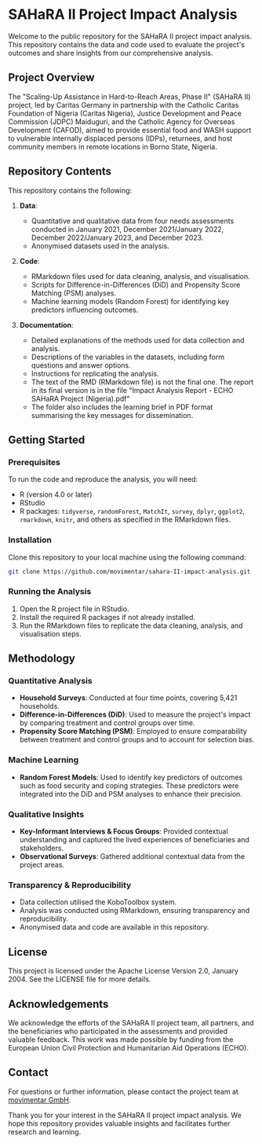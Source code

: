 # SAHaRA II Project Impact Analysis

Welcome to the public repository for the SAHaRA II project impact analysis. This repository contains the data and code used to evaluate the project's outcomes and share insights from our comprehensive analysis.

## Project Overview

The "Scaling-Up Assistance in Hard-to-Reach Areas, Phase II" (SAHaRA II) project, led by Caritas Germany in partnership with the Catholic Caritas Foundation of Nigeria (Caritas Nigeria), Justice Development and Peace Commission (JDPC) Maiduguri, and the Catholic Agency for Overseas Development (CAFOD), aimed to provide essential food and WASH support to vulnerable internally displaced persons (IDPs), returnees, and host community members in remote locations in Borno State, Nigeria.

## Repository Contents

This repository contains the following:

1. **Data**: 
   - Quantitative and qualitative data from four needs assessments conducted in January 2021, December 2021/January 2022, December 2022/January 2023, and December 2023.
   - Anonymised datasets used in the analysis.

2. **Code**:
   - RMarkdown files used for data cleaning, analysis, and visualisation.
   - Scripts for Difference-in-Differences (DiD) and Propensity Score Matching (PSM) analyses.
   - Machine learning models (Random Forest) for identifying key predictors influencing outcomes.

3. **Documentation**:
   - Detailed explanations of the methods used for data collection and analysis.
   - Descriptions of the variables in the datasets, including form questions and answer options.
   - Instructions for replicating the analysis.
   - The text of the RMD (RMarkdown file) is not the final one. The report in its final version is in the file "Impact Analysis Report - ECHO SAHaRA Project (Nigeria).pdf"
   - The folder also includes the learning brief in PDF format summarising the key messages for dissemination.

## Getting Started

### Prerequisites

To run the code and reproduce the analysis, you will need:

- R (version 4.0 or later)
- RStudio
- R packages: `tidyverse`, `randomForest`, `MatchIt`, `survey`, `dplyr`, `ggplot2`, `rmarkdown`, `knitr`, and others as specified in the RMarkdown files.

### Installation

Clone this repository to your local machine using the following command:

```bash
git clone https://github.com/movimentar/sahara-II-impact-analysis.git
```

### Running the Analysis

1. Open the R project file in RStudio.
2. Install the required R packages if not already installed.
3. Run the RMarkdown files to replicate the data cleaning, analysis, and visualisation steps.

## Methodology

### Quantitative Analysis

- **Household Surveys**: Conducted at four time points, covering 5,421 households.
- **Difference-in-Differences (DiD)**: Used to measure the project's impact by comparing treatment and control groups over time.
- **Propensity Score Matching (PSM)**: Employed to ensure comparability between treatment and control groups and to account for selection bias.

### Machine Learning

- **Random Forest Models**: Used to identify key predictors of outcomes such as food security and coping strategies. These predictors were integrated into the DiD and PSM analyses to enhance their precision.

### Qualitative Insights

- **Key-Informant Interviews & Focus Groups**: Provided contextual understanding and captured the lived experiences of beneficiaries and stakeholders.
- **Observational Surveys**: Gathered additional contextual data from the project areas.

### Transparency & Reproducibility

- Data collection utilised the KoboToolbox system.
- Analysis was conducted using RMarkdown, ensuring transparency and reproducibility.
- Anonymised data and code are available in this repository.

## License

This project is licensed under the Apache License Version 2.0, January 2004. See the LICENSE file for more details.

## Acknowledgements

We acknowledge the efforts of the SAHaRA II project team, all partners, and the beneficiaries who participated in the assessments and provided valuable feedback. This work was made possible by funding from the European Union Civil Protection and Humanitarian Aid Operations (ECHO).

## Contact

For questions or further information, please contact the project team at [movimentar GmbH](https://www.movimentar.eu).

Thank you for your interest in the SAHaRA II project impact analysis. We hope this repository provides valuable insights and facilitates further research and learning.
